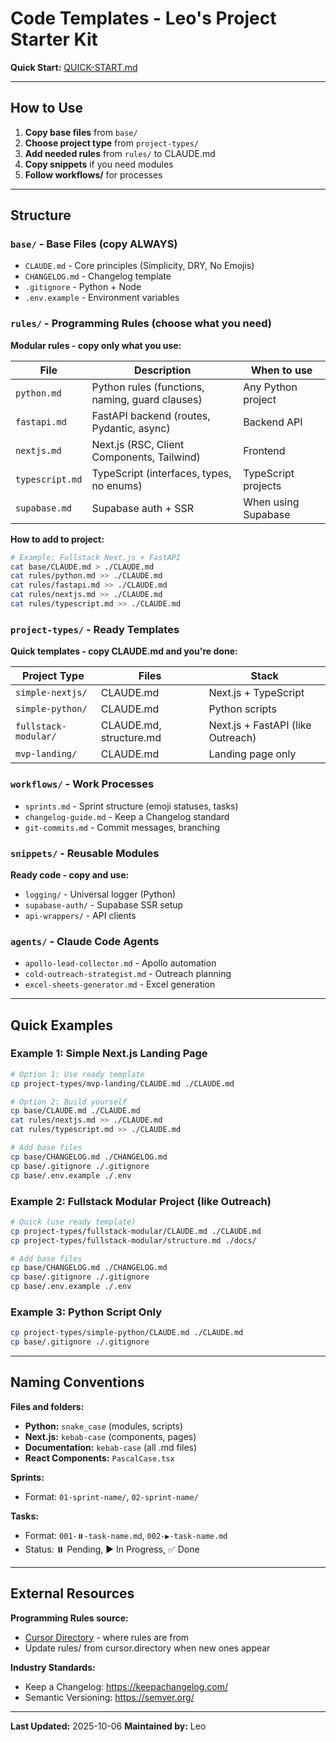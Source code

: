 # Code Templates - Leo's Project Starter Kit

**Quick Start:** [QUICK-START.md](QUICK-START.md)

---

## How to Use

1. **Copy base files** from `base/`
2. **Choose project type** from `project-types/`
3. **Add needed rules** from `rules/` to CLAUDE.md
4. **Copy snippets** if you need modules
5. **Follow workflows/** for processes

---

## Structure

### `base/` - Base Files (copy ALWAYS)
- `CLAUDE.md` - Core principles (Simplicity, DRY, No Emojis)
- `CHANGELOG.md` - Changelog template
- `.gitignore` - Python + Node
- `.env.example` - Environment variables

### `rules/` - Programming Rules (choose what you need)
**Modular rules - copy only what you use:**

| File | Description | When to use |
|------|-------------|-------------|
| `python.md` | Python rules (functions, naming, guard clauses) | Any Python project |
| `fastapi.md` | FastAPI backend (routes, Pydantic, async) | Backend API |
| `nextjs.md` | Next.js (RSC, Client Components, Tailwind) | Frontend |
| `typescript.md` | TypeScript (interfaces, types, no enums) | TypeScript projects |
| `supabase.md` | Supabase auth + SSR | When using Supabase |

**How to add to project:**
```bash
# Example: Fullstack Next.js + FastAPI
cat base/CLAUDE.md > ./CLAUDE.md
cat rules/python.md >> ./CLAUDE.md
cat rules/fastapi.md >> ./CLAUDE.md
cat rules/nextjs.md >> ./CLAUDE.md
cat rules/typescript.md >> ./CLAUDE.md
```

### `project-types/` - Ready Templates
**Quick templates - copy CLAUDE.md and you're done:**

| Project Type | Files | Stack |
|--------------|-------|-------|
| `simple-nextjs/` | CLAUDE.md | Next.js + TypeScript |
| `simple-python/` | CLAUDE.md | Python scripts |
| `fullstack-modular/` | CLAUDE.md, structure.md | Next.js + FastAPI (like Outreach) |
| `mvp-landing/` | CLAUDE.md | Landing page only |

### `workflows/` - Work Processes
- `sprints.md` - Sprint structure (emoji statuses, tasks)
- `changelog-guide.md` - Keep a Changelog standard
- `git-commits.md` - Commit messages, branching

### `snippets/` - Reusable Modules
**Ready code - copy and use:**
- `logging/` - Universal logger (Python)
- `supabase-auth/` - Supabase SSR setup
- `api-wrappers/` - API clients

### `agents/` - Claude Code Agents
- `apollo-lead-collector.md` - Apollo automation
- `cold-outreach-strategist.md` - Outreach planning
- `excel-sheets-generator.md` - Excel generation

---

## Quick Examples

### Example 1: Simple Next.js Landing Page
```bash
# Option 1: Use ready template
cp project-types/mvp-landing/CLAUDE.md ./CLAUDE.md

# Option 2: Build yourself
cp base/CLAUDE.md ./CLAUDE.md
cat rules/nextjs.md >> ./CLAUDE.md
cat rules/typescript.md >> ./CLAUDE.md

# Add base files
cp base/CHANGELOG.md ./CHANGELOG.md
cp base/.gitignore ./.gitignore
cp base/.env.example ./.env
```

### Example 2: Fullstack Modular Project (like Outreach)
```bash
# Quick (use ready template)
cp project-types/fullstack-modular/CLAUDE.md ./CLAUDE.md
cp project-types/fullstack-modular/structure.md ./docs/

# Add base files
cp base/CHANGELOG.md ./CHANGELOG.md
cp base/.gitignore ./.gitignore
cp base/.env.example ./.env
```

### Example 3: Python Script Only
```bash
cp project-types/simple-python/CLAUDE.md ./CLAUDE.md
cp base/.gitignore ./.gitignore
```

---

## Naming Conventions

**Files and folders:**
- **Python:** `snake_case` (modules, scripts)
- **Next.js:** `kebab-case` (components, pages)
- **Documentation:** `kebab-case` (all .md files)
- **React Components:** `PascalCase.tsx`

**Sprints:**
- Format: `01-sprint-name/`, `02-sprint-name/`

**Tasks:**
- Format: `001-⏸️-task-name.md`, `002-▶️-task-name.md`
- Status: ⏸️ Pending, ▶️ In Progress, ✅ Done

---

## External Resources

**Programming Rules source:**
- [Cursor Directory](https://cursor.directory/rules) - where rules are from
- Update rules/ from cursor.directory when new ones appear

**Industry Standards:**
- Keep a Changelog: https://keepachangelog.com/
- Semantic Versioning: https://semver.org/

---

**Last Updated:** 2025-10-06
**Maintained by:** Leo
